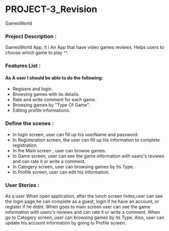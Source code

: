 # PROJECT-3_Revision

GamesWorld

### Project Description :
GamesWorld App, It i
An App that have video games reviews. Helps  users  to choose which game to play ^^.


### Features List :
#### As A user I should be able to do the following:
- Regisere and login.
- Browsing games with its details.
- Rate and write comment for each game.
- Browsing games by "Type Of Game".
- Editing profile informations.


### Define the scenes :
- In login screen, user can fill up his userName and password.
- In Registeration screen, the user can fill up his information to complete registration.
- In the Main screen , user can browse games.
- In Game screen, user can see the game information with users's reviews and can rate it or write a comment.
- In Catogery screen, user can browsing games by its Type.
- In Profile screen, user can edit his information.

### User Stories :
As a user When open application, after the lunch screen hides,user can see the login page,he can  complete as a guest, login if he have an account, or register if he didnt. When goes to main screen user can see the game information with users's reviews and can rate it or write a comment. When go to Catogery screen, user can browsing games by its Type. Also, user can update his account information by going to Profile screen.

